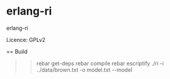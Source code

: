 erlang-ri
=========

erlang-ri

Licence: GPLv2

== Build
   >> rebar get-deps
   >> rebar compile
   >> rebar escriptify
   >> ./ri -i ../data/brown.txt -o model.txt --model

